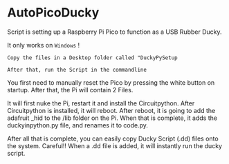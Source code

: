# AutoPicoDucky
Script is setting up a Raspberry Pi Pico to function as a USB Rubber Ducky.

It only works on ```Windows``` !

```Copy the files in a Desktop folder called "DuckyPySetup```

```After that, run the Script in the commandline```

You first need to manually reset the Pico by pressing the white button on startup.
After that, the Pi will contain 2 Files. 

It will first nuke the Pi, restart it and install the Circuitpython.
After Circuitpython is installed, it will reboot. After reboot, it is going to add the adafruit _hid to the /lib folder on the Pi.
When that is complete, it adds the duckyinpython.py file, and renames it to code.py.

After all that is complete, you can easily copy Ducky Script (.dd) files onto the system.
Careful!! When a .dd file is added, it will instantly run the ducky script.
